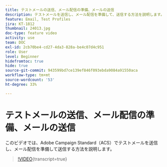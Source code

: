 ```yaml
---
title: テストメールの送信、メール配信の準備、メールの送信
description: テストメールを送信し、メール配信を準備して、送信する方法を説明します。 」
feature: Email, Test Profiles
jira: KT-1812
thumbnail: 24013.jpg
doc-type: feature video
activity: use
team: DOC
exl-id: 2cb70be4-cd27-4da3-828a-be4c07d4c951
role: User
level: Beginner
hidefromtoc: true
hide: true
source-git-commit: 943599bd7ce139ef846f093ebda9084a91550aca
workflow-type: tm+mt
source-wordcount: '53'
ht-degree: 33%

---
```


# テストメールの送信、メール配信の準備、メールの送信

このビデオでは、Adobe Campaign Standard（ACS）でテストメールを送信し、メール配信を準備して送信する方法を説明します。

>[!VIDEO](https://video.tv.adobe.com/v/24013?learn=on){transcript=true}
